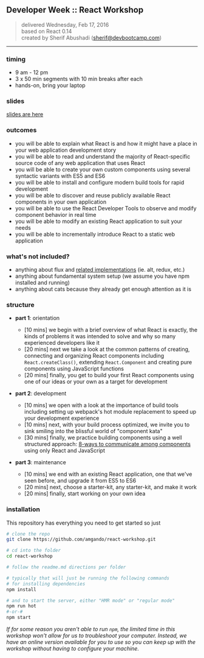 ## Developer Week :: React Workshop

> delivered Wednesday, Feb 17, 2016  
> based on React 0.14  
> created by Sherif Abushadi (sherif@devbootcamp.com)  

---

### timing
- 9 am - 12 pm
- 3 x 50 min segments with 10 min breaks after each
- hands-on, bring your laptop


### slides

[slides are here](https://docs.google.com/presentation/d/1ttAyxWIooMqY4tTHqlqTMk9dnhP4fWD-j7dmJwVQDvI/edit?usp=sharing)


### outcomes
- you will be able to explain what React is and how it might have a place in your web application development story
- you will be able to read and understand the majority of React-specific source code of any web application that uses React
- you will be able to create your own custom components using several syntactic variants with ES5 and ES6
- you will be able to install and configure modern build tools for rapid development
- you will be able to discover and reuse publicly available React components in your own application
- you will be able to use the React Developer Tools to observe and modify component behavior in real time
- you will be able to modify an existing React application to suit your needs
- you will be able to incrementally introduce React to a static web application


### what's not included?
- anything about flux and [related implementations](https://github.com/voronianski/flux-comparison) (ie. alt, redux, etc.)
- anything about fundamental system setup (we assume you have npm installed and running)
- anything about cats because they already get enough attention as it is


### structure
- **part 1**: orientation
    - [10 mins] we begin with a brief overview of what React is exactly, the kinds of problems it was intended to solve and why so many experienced developers like it
    - [20 mins] next we take a look at the common patterns of creating, connecting and organizing React components including `React.createClass()`, extending `React.Component` and creating pure components using JavaScript functions
    - [20 mins] finally, you get to build your first React components using one of our ideas or your own as a target for development

- **part 2**: development
    - [10 mins] we open with a look at the importance of build tools including setting up webpack's hot module replacement to speed up your development experience
    - [10 mins] next, with your build process optimized, we invite you to sink smiling into the blissful world of "component kata"
    - [30 mins] finally, we practice building components using a well structured approach: [8-ways to communicate among components](http://andrewhfarmer.com/component-communication/) using only React and JavaScript

- **part 3**: maintenance
    - [10 mins] we end with an existing React application, one that we've seen before, and upgrade it from ES5 to ES6
    - [20 mins] next, choose a starter-kit, any starter-kit, and make it work
    - [20 mins] finally, start working on your own idea


### installation

This repository has everything you need to get started so just
```bash
# clone the repo
git clone https://github.com/amgando/react-workshop.git

# cd into the folder
cd react-workshop

# follow the readme.md directions per folder

# typically that will just be running the following commands
# for installing dependencies
npm install

# and to start the server, either "HMR mode" or "regular mode"
npm run hot
#-or-# 
npm start 
```

*If for some reason you aren't able to run `npm`, the limited time in this workshop won't allow for us to troubleshoot your computer.  Instead, we have an online version available for you to use so you can keep up with the workshop without having to configure your machine.*


